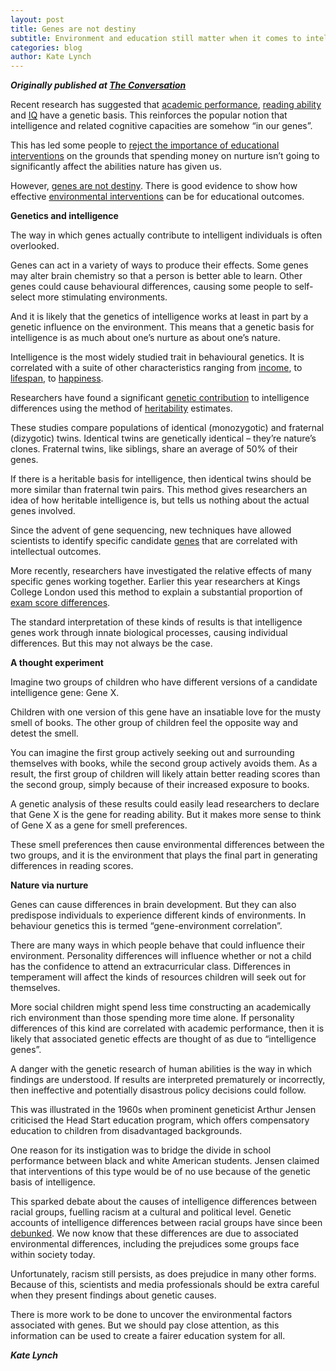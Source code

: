 ```yaml
---
layout: post
title: Genes are not destiny
subtitle: Environment and education still matter when it comes to intelligence
categories: blog
author: Kate Lynch
---
```


***Originally published at [The Conversation](https://theconversation.com/genes-are-not-destiny-environment-and-education-still-matter-when-it-comes-to-intelligence-63775)***

Recent research has suggested that [academic performance](http://www.nature.com/mp/journal/vaop/ncurrent/full/mp2016107a.html), [reading ability](http://www.tandfonline.com/doi/abs/10.1080/10888438.2013.800521) and [IQ](http://www.nature.com/mp/journal/v19/n2/abs/mp2012184a.html) have a genetic basis. This reinforces the popular notion that intelligence and related cognitive capacities are somehow “in our genes”.

This has led some people to [reject the importance of educational interventions](http://www.theaustralian.com.au/opinion/cash-cant-beat-genetics-in-class/news-story/6d62e16e5061602a25f6398f52eb94d6) on the grounds that spending money on nurture isn’t going to significantly affect the abilities nature has given us.

However, [genes are not destiny](https://theconversation.com/genes-can-have-up-to-80-influence-on-students-academic-performance-58052). There is good evidence to show how effective [environmental interventions](http://aer.sagepub.com/content/43/1/137.2.abstract) can be for educational outcomes.

**Genetics and intelligence**

The way in which genes actually contribute to intelligent individuals is often overlooked.

Genes can act in a variety of ways to produce their effects. Some genes may alter brain chemistry so that a person is better able to learn. Other genes could cause behavioural differences, causing some people to self-select more stimulating environments.

And it is likely that the genetics of intelligence works at least in part by a genetic influence on the environment. This means that a genetic basis for intelligence is as much about one’s nurture as about one’s nature.

Intelligence is the most widely studied trait in behavioural genetics. It is correlated with a suite of other characteristics ranging from [income](http://www.sciencedirect.com/science/article/pii/S0160289609000956), to [lifespan](http://www.nature.com/nature/journal/v456/n7219/full/456175a.html), to [happiness](http://journals.cambridge.org/action/displayAbstract?fromPage=online&aid=8905934&fileId=S0033291712002139).

Researchers have found a significant [genetic contribution](http://www.nature.com/ejhg/journal/v14/n6/abs/5201588a.html) to intelligence differences using the method of [heritability](https://theconversation.com/explainer-what-is-heritability-21334) estimates.

These studies compare populations of identical (monozygotic) and fraternal (dizygotic) twins. Identical twins are genetically identical – they’re nature’s clones. Fraternal twins, like siblings, share an average of 50% of their genes.

If there is a heritable basis for intelligence, then identical twins should be more similar than fraternal twin pairs. This method gives researchers an idea of how heritable intelligence is, but tells us nothing about the actual genes involved.

Since the advent of gene sequencing, new techniques have allowed scientists to identify specific candidate [genes](http://www.pnas.org/content/111/38/13790) that are correlated with intellectual outcomes.

More recently, researchers have investigated the relative effects of many specific genes working together. Earlier this year researchers at Kings College London used this method to explain a substantial proportion of [exam score differences](https://theconversation.com/your-genes-can-help-predict-how-well-youll-do-in-school-heres-how-we-cracked-it-62848).

The standard interpretation of these kinds of results is that intelligence genes work through innate biological processes, causing individual differences. But this may not always be the case.

**A thought experiment**

Imagine two groups of children who have different versions of a candidate intelligence gene: Gene X.

Children with one version of this gene have an insatiable love for the musty smell of books. The other group of children feel the opposite way and detest the smell.

You can imagine the first group actively seeking out and surrounding themselves with books, while the second group actively avoids them. As a result, the first group of children will likely attain better reading scores than the second group, simply because of their increased exposure to books.

A genetic analysis of these results could easily lead researchers to declare that Gene X is the gene for reading ability. But it makes more sense to think of Gene X as a gene for smell preferences.

These smell preferences then cause environmental differences between the two groups, and it is the environment that plays the final part in generating differences in reading scores.

**Nature via nurture**

Genes can cause differences in brain development. But they can also predispose individuals to experience different kinds of environments. In behaviour genetics this is termed “gene-environment correlation”.

There are many ways in which people behave that could influence their environment. Personality differences will influence whether or not a child has the confidence to attend an extracurricular class. Differences in temperament will affect the kinds of resources children will seek out for themselves.

More social children might spend less time constructing an academically rich environment than those spending more time alone. If personality differences of this kind are correlated with academic performance, then it is likely that associated genetic effects are thought of as due to “intelligence genes”.

A danger with the genetic research of human abilities is the way in which findings are understood. If results are interpreted prematurely or incorrectly, then ineffective and potentially disastrous policy decisions could follow.

This was illustrated in the 1960s when prominent geneticist Arthur Jensen criticised the Head Start education program, which offers compensatory education to children from disadvantaged backgrounds.

One reason for its instigation was to bridge the divide in school performance between black and white American students. Jensen claimed that interventions of this type would be of no use because of the genetic basis of intelligence.

This sparked debate about the causes of intelligence differences between racial groups, fuelling racism at a cultural and political level. Genetic accounts of intelligence differences between racial groups have since been [debunked](https://www.theguardian.com/science/2009/nov/12/race-intelligence-iq-science). We now know that these differences are due to associated environmental differences, including the prejudices some groups face within society today.

Unfortunately, racism still persists, as does prejudice in many other forms. Because of this, scientists and media professionals should be extra careful when they present findings about genetic causes.

There is more work to be done to uncover the environmental factors associated with genes. But we should pay close attention, as this information can be used to create a fairer education system for all.

***Kate Lynch***

<img src="https://counter.theconversation.edu.au/content/63775/count.gif" alt="The Conversation" width="1" height="1" />
